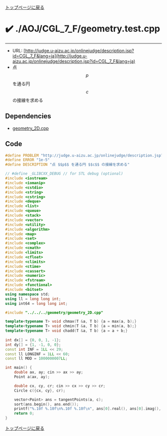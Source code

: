 <!-- Mathjax Support -->
<script type="text/javascript" async
  src="https://cdn.mathjax.org/mathjax/latest/MathJax.js?config=TeX-MML-AM_CHTML">
</script>


[トップページに戻る](../../../index.html)

# :heavy_check_mark: ./AOJ/CGL\_7\_F/geometry.test.cpp
---

* URL: [http://judge.u-aizu.ac.jp/onlinejudge/description.jsp?id=CGL_7_F&lang=ja](http://judge.u-aizu.ac.jp/onlinejudge/description.jsp?id=CGL_7_F&lang=ja)
* 点 $$p$$ を通る円 $$c$$ の接線を求める

## Dependencies
* [geometry\_2D.cpp](../../../library/geometry_2D.cpp.html)

## Code

```cpp
#define PROBLEM "http://judge.u-aizu.ac.jp/onlinejudge/description.jsp?id=CGL_7_F&lang=ja"
#define ERROR "1e-5"
#define DESCRIPTION "点 $$p$$ を通る円 $$c$$ の接線を求める"

// #define _GLIBCXX_DEBUG // for STL debug (optional)
#include <iostream>
#include <iomanip>
#include <cstdio>
#include <string>
#include <cstring>
#include <deque>
#include <list>
#include <queue>
#include <stack>
#include <vector>
#include <utility>
#include <algorithm>
#include <map>
#include <set>
#include <complex>
#include <cmath>
#include <limits>
#include <cfloat>
#include <climits>
#include <ctime>
#include <cassert>
#include <numeric>
#include <fstream>
#include <functional>
#include <bitset>
using namespace std;
using ll = long long int;
using int64 = long long int;

#include "../../../geometry/geometry_2D.cpp"

template<typename T> void chmax(T &a, T b) {a = max(a, b);}
template<typename T> void chmin(T &a, T b) {a = min(a, b);}
template<typename T> void chadd(T &a, T b) {a = a + b;}
 
int dx[] = {0, 0, 1, -1};
int dy[] = {1, -1, 0, 0};
const int INF = 1LL << 29;
const ll LONGINF = 1LL << 60;
const ll MOD = 1000000007LL;

int main() {
    double ax, ay; cin >> ax >> ay;
    Point a(ax, ay);

    double cx, cy, cr; cin >> cx >> cy >> cr;
    Circle c({cx, cy}, cr);

    vector<Point> ans = tangentPoints(a, c);
    sort(ans.begin(), ans.end());
    printf("%.10f %.10f\n%.10f %.10f\n", ans[0].real(), ans[0].imag(), ans[1].real(), ans[1].imag());
    return 0;
}

```

[トップページに戻る](../../../index.html)
